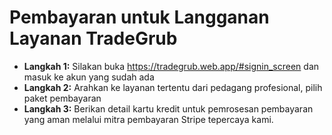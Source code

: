 # **Pembayaran untuk Langganan Layanan TradeGrub**

- **Langkah 1:** Silakan buka https://tradegrub.web.app/#signin_screen dan masuk ke akun yang sudah ada
- **Langkah 2:** Arahkan ke layanan tertentu dari pedagang profesional, pilih paket pembayaran
- **Langkah 3:** Berikan detail kartu kredit untuk pemrosesan pembayaran yang aman melalui mitra pembayaran Stripe tepercaya kami.